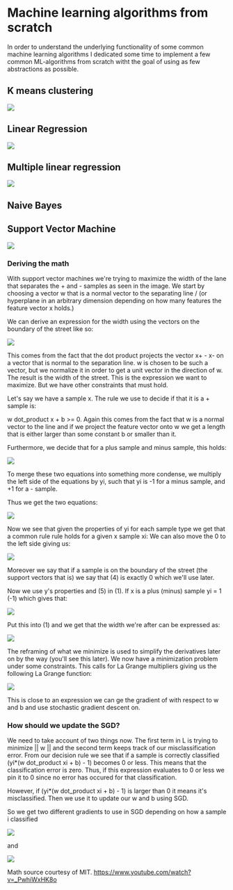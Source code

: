 # Machine learning algorithms from scratch
In order to understand the underlying functionality of some common machine learning algorithms I dedicated some time to implement a few common ML-algorithms from scratch witht the goal of using as few abstractions as possible.


## K means clustering

![](https://github.com/RubReh/ml-algorithms-from-scratch/blob/master/images/kmeanscluster.png)

## Linear Regression

![](https://github.com/RubReh/ml-algorithms-from-scratch/blob/master/images/linear_regression.png)


## Multiple linear regression

![](https://github.com/RubReh/ml-algorithms-from-scratch/blob/master/images/multiple_regression_error.png)

## Naive Bayes


## Support Vector Machine
![](https://github.com/RubReh/ml-algorithms-from-scratch/blob/master/images/Overview_svm.png)


### Deriving the math
With support vector machines we're trying to maximize the width of the lane that separates the + and - samples as seen in the image.
We start by choosing a vector w that is a normal vector to the separating line / (or hyperplane in an arbitrary dimension depending on how
many features the feature vector x holds.)

We can derive an expression for the width using the vectors on the boundary of the street like so:


![](https://github.com/RubReh/ml-algorithms-from-scratch/blob/master/images/equation_1.png)

This comes from the fact that the dot product projects the vector x+ -  x- on a vector that is normal to the separation line.
w is chosen to be such a vector, but we normalize it in order to get a unit vector in the direction of w. The result is the width 
of the street. This is the expression we want to maximize. But we have other constraints that must hold.

Let's say we have a sample x. The rule we use to decide if that it is a + sample is:


w dot_product x + b >= 0. Again this comes from the fact that w is a normal vector to the line and if we project the feature vector onto
w we get a length that is either larger than some constant b or smaller than it.

Furthermore, we decide that for a plus sample and minus sample, this holds:

![](https://github.com/RubReh/ml-algorithms-from-scratch/blob/master/images/equation_2.png)

To merge these two equations into something more condense, we multiply the left side of the equations by yi, such
that yi is -1 for a minus sample, and +1 for a - sample.

Thus we get the two equations:


![](https://github.com/RubReh/ml-algorithms-from-scratch/blob/master/images/equation_3.png)


Now we see that given the properties of yi for each sample type we get that a common rule rule holds for a given x sample xi:
We can also move the 0 to the left side giving us: 


![](https://github.com/RubReh/ml-algorithms-from-scratch/blob/master/images/equation_4.png)

Moreover we say that if a sample is on the boundary of the street (the support vectors that is) we say that (4)
is exactly 0 which we'll use later.

Now we use y's properties and (5) in (1). If x is a plus (minus) sample yi = 1 (-1) which gives that:

![](https://github.com/RubReh/ml-algorithms-from-scratch/blob/master/images/equation_5.png)

Put this into (1) and we get that the width we're after can be expressed as:

![](https://github.com/RubReh/ml-algorithms-from-scratch/blob/master/images/equation_6.png)


The reframing of what we minimize is used to simplify the derivatives later on by the way (you'll see this later).
We now have a minimization problem under some constraints. This calls for La Grange multipliers giving us the
following La Grange function:

![](https://github.com/RubReh/ml-algorithms-from-scratch/blob/master/images/equation_7.png)

This is close to an expression we can ge the gradient of with respect to w and b and use stochastic gradient descent on.

### How should we update the SGD?

We need to take account of two things now. The first term in L is trying to minimize || w || and the second term 
keeps track of our misclassification error. From our decision rule we see that if a sample is correctly
classified (yi*(w dot_product xi + b) - 1) becomes 0 or less. This means that the classification error is zero. 
Thus, if this expression evaluates to 0 or less we pin it to 0 since no error has occured for that classification.

However, if (yi*(w dot_product xi + b) - 1) is larger than 0 it means it's misclassified. Then we use it to update
our w and b using SGD.

So we get two different gradients to use in SGD depending on how a sample i classified

 
 ![](https://github.com/RubReh/ml-algorithms-from-scratch/blob/master/images/equation_8.png)
 
 and
 
 
 ![](https://github.com/RubReh/ml-algorithms-from-scratch/blob/master/images/equation_9.png)
 

 Math source courtesy of MIT.
 https://www.youtube.com/watch?v=_PwhiWxHK8o


 



   

